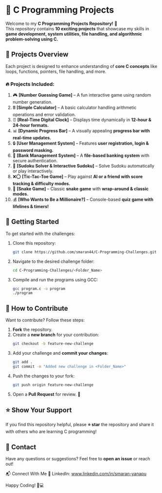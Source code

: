 
# 🚀 C Programming Projects

Welcome to my **C Programming Projects Repository!** 🎯  
This repository contains **10 exciting projects** that showcase my skills in **game development, system utilities, file handling, and algorithmic problem-solving using C.**  

## 📂 **Projects Overview**
Each project is designed to enhance understanding of **core C concepts** like loops, functions, pointers, file handling, and more.  

### 🔥 **Projects Included:**
1. 🎮 **[Number Guessing Game]** – A fun interactive game using random number generation.
2. 🖩 **[Simple Calculator]** – A basic calculator handling arithmetic operations and error validation.
3. ⏰ **[Real-Time Digital Clock]** – Displays time dynamically in **12-hour & 24-hour formats.**
4. 📊 **[Dynamic Progress Bar]** – A visually appealing **progress bar with real-time updates.**
5. 🔒 **[User Management System]** – Features **user registration, login & password masking.**
6. 🏦 **[Bank Management System]** – A **file-based banking system** with secure authentication.
7. 🧩 **[Sudoku Solver & Interactive Sudoku]** – Solve Sudoku automatically or play interactively.
8. ❌⭕ **[Tic-Tac-Toe Game]** – Play against **AI or a friend with score tracking & difficulty modes.**
9. 🐍 **[Snake Game]** – Classic **snake game** with **wrap-around & classic modes.**
10. 💰 **[Who Wants to Be a Millionaire?]** – Console-based **quiz game with lifelines & timers!**

## 🚀 Getting Started
To get started with the challenges:
1. Clone this repository:
   ```sh
   git clone https://github.com/smaran44/C-Programming-Challenges.git
   ```
2. Navigate to the desired challenge folder:
   ```sh
   cd C-Programming-Challenges/<Folder_Name>
   ```
3. Compile and run the programs using GCC:
   ```sh
   gcc program.c -o program
   ./program
   ```

## 🎯 How to Contribute
Want to contribute? Follow these steps:
1. **Fork** the repository.
2. Create a **new branch** for your contribution:
   ```sh
   git checkout -b feature-new-challenge
   ```
3. Add your challenge and **commit your changes**:
   ```sh
   git add .
   git commit -m "Added new challenge in <Folder_Name>"
   ```
4. Push the changes to your fork:
   ```sh
   git push origin feature-new-challenge
   ```
5. Open a **Pull Request** for review. 🎉

## ⭐ Show Your Support
If you find this repository helpful, please **⭐ star** the repository and share it with others who are learning C programming!

## 📩 Contact
Have any questions or suggestions? Feel free to **open an issue** or reach out!

📬 Connect With Me
🔗 LinkedIn: www.linkedin.com/in/smaran-yanapu

Happy Coding! 🚀💻
